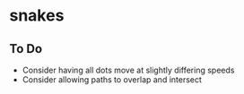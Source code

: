 #  snakes

## To Do

- Consider having all dots move at slightly differing speeds
- Consider allowing paths to overlap and intersect
